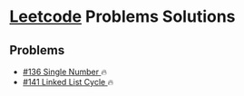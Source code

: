 # [Leetcode](https://leetcode.com/) Problems Solutions


## Problems

* [#136 Single Number ](https://github.com/thedivyanshuyadav/Leetcode/blob/main/%23136%20%20Single%20Number.py) 🔥
* [#141 Linked List Cycle ](https://github.com/thedivyanshuyadav/Leetcode/blob/main/%23141%20Linked%20List%20Cycle.py) 🔥
